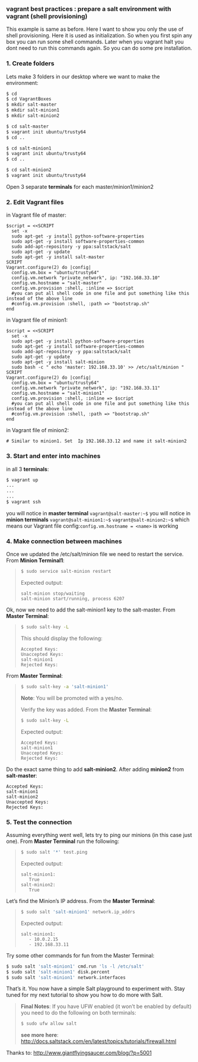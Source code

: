 ### vagrant best practices : prepare a salt environment with vagrant (shell provisioning)

This example is same as before. Here I want to show you only the use of shell provisioning.
Here it is used as initialization. So when you first spin any box you can run some shell commands.
Later when you vagrant halt you dont need to run this commands again. So you can do some pre installation.



### 1. Create folders

Lets make 3 folders in our desktop where we want to make the environment:

```bash
$ cd
$ cd VagrantBoxes
$ mkdir salt-master
$ mkdir salt-minion1
$ mkdir salt-minion2

$ cd salt-master
$ vagrant init ubuntu/trusty64
$ cd ..

$ cd salt-minion1
$ vagrant init ubuntu/trusty64
$ cd ..

$ cd salt-minion2
$ vagrant init ubuntu/trusty64
```
Open 3 separate __terminals__ for each master/minion1/minion2

### 2. Edit Vagrant files
in Vagrant file of master:
```
$script = <<SCRIPT
  set -x
  sudo apt-get -y install python-software-properties
  sudo apt-get -y install software-properties-common
  sudo add-apt-repository -y ppa:saltstack/salt
  sudo apt-get -y update
  sudo apt-get -y install salt-master
SCRIPT
Vagrant.configure(2) do |config|
  config.vm.box = "ubuntu/trusty64"
  config.vm.network "private_network", ip: "192.168.33.10"
  config.vm.hostname = "salt-master"
  config.vm.provision :shell, :inline => $script
  #you can put all shell code in one file and put something like this instead of the above line
  #config.vm.provision :shell, :path => "bootstrap.sh"
end
```
in Vagrant file of minion1:
```
$script = <<SCRIPT
  set -x
  sudo apt-get -y install python-software-properties
  sudo apt-get -y install software-properties-common
  sudo add-apt-repository -y ppa:saltstack/salt
  sudo apt-get -y update
  sudo apt-get -y install salt-minion
  sudo bash -c " echo 'master: 192.168.33.10' >> /etc/salt/minion "
SCRIPT
Vagrant.configure(2) do |config|
  config.vm.box = "ubuntu/trusty64"
  config.vm.network "private_network", ip: "192.168.33.11"
  config.vm.hostname = "salt-minion1"
  config.vm.provision :shell, :inline => $script
  #you can put all shell code in one file and put something like this instead of the above line
  #config.vm.provision :shell, :path => "bootstrap.sh"
end
```
in Vagrant file of minion2:
```
# Similar to minion1. Set  Ip 192.168.33.12 and name it salt-minion2
```

### 3. Start and enter into machines
in all 3 __terminals__:
```bash
$ vagrant up
...
...
...
$ vagrant ssh
```
you will notice in __master terminal__ `vagrant@salt-master:~$`
you will notice in __minion terminals__ `vagrant@salt-minion1:~$`   `vagrant@salt-minion2:~$`
which means our Vagrant file config:`config.vm.hostname = <name>` is working



### 4. Make connection between machines

Once we updated the /etc/salt/minion file we need to restart the service. From __Minion Terminal1__:
>```bash
>$ sudo service salt-minion restart
>```
>Expected output:
>```
>salt-minion stop/waiting
>salt-minion start/running, process 6207
>```

Ok, now we need to add the salt-minion1 key to the salt-master. From __Master Terminal__:

>```bash
>$ sudo salt-key -L
>```
>This should display the following:
>```
>Accepted Keys:
>Unaccepted Keys:
>salt-minion1
>Rejected Keys:
>```

From __Master Terminal__:
>```bash
>$ sudo salt-key -a 'salt-minion1'
>```
>__Note__: You will be promoted with a yes/no.
>
>Verify the key was added. From the __Master Terminal__:
>```bash
>$ sudo salt-key -L
>```
>Expected output:
>```
>Accepted Keys:
>salt-minion1
>Unaccepted Keys:
>Rejected Keys:
>```

Do the exact same thing to add __salt-minion2__. After adding __minion2__ from __salt-master__:
```
Accepted Keys:
salt-minion1
salt-minion2
Unaccepted Keys:
Rejected Keys:
```


### 5. Test the connection

Assuming everything went well, lets try to ping our minions (in this case just one). From __Master Terminal__ run the following:

>```bash
>$ sudo salt '*' test.ping
>```
>Expected output:
>```
>salt-minion1:
>    True
>salt-minion2:
>    True
>```


Let’s find the Minion’s IP address. From the __Master Terminal__:
>```bash
>$ sudo salt 'salt-minion1' network.ip_addrs
>```
>Expected output:
>```
>salt-minion1:
>    - 10.0.2.15
>    - 192.168.33.11
>```

Try some other commands for fun from the Master Terminal:
```bash
$ sudo salt 'salt-minion1' cmd.run 'ls -l /etc/salt'
$ sudo salt 'salt-minion1' disk.percent
$ sudo salt 'salt-minion1' network.interfaces
```
That’s it. You now have a simple Salt playground to experiment with. Stay tuned for my next tutorial to show you how to do more with Salt.

>__Final Notes__: If you have UFW enabled (it won’t be enabled by default) you need to do the following on both terminals:
>```bash
>$ sudo ufw allow salt
>```
>__see more here__: http://docs.saltstack.com/en/latest/topics/tutorials/firewall.html


Thanks to: http://www.giantflyingsaucer.com/blog/?p=5001
